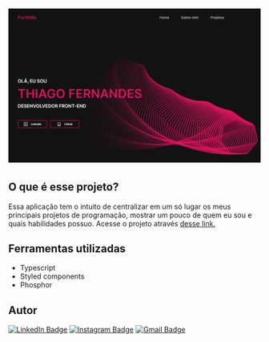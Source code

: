 <h1 align="center">
  <img src="./.github/banner.png" />
</h1>

<h2> O que é esse projeto? </h2>

<p> 
  Essa aplicação tem o intuito de centralizar em um só lugar os meus principais projetos de programação, mostrar um pouco de quem eu sou e quais habilidades possuo. Acesse o projeto através <a href="thiagofernandes.vercel.app/"> desse link.</a>
</p>

<div>
  <h2>Ferramentas utilizadas</h2>
  <ul>
    <li>Typescript</li>
    <li>Styled components</li>
    <li>Phosphor</li>
  </ul>
</div>

## Autor


[![LinkedIn Badge](https://img.shields.io/badge/-@thiagofernandes.dev-FF084A?style=flat-square&labelColor=FF084A&logo=instagram&logoColor=white&link=https://www.linkedin.com/in/thiago-fernandes-front/)](https://www.linkedin.com/in/thiago-fernandes-front/)
[![Instagram Badge](https://img.shields.io/badge/-@thiagofernandes.dev-FF084A?style=flat-square&labelColor=FF084A&logo=instagram&logoColor=white&link=https://www.instagram.com/thiagofernades.dev/)](https://www.instagram.com/thiagofernades.dev/)
[![Gmail Badge](https://img.shields.io/badge/-thiagojfcarvalho@gmail.com-FF084A?style=flat-square&labelColor=FF084A&logo=gmail&logoColor=white&link=https://www.instagram.com/thiagofernades.dev/)](mailto:thiagojfcarvalho@gmail.com)

